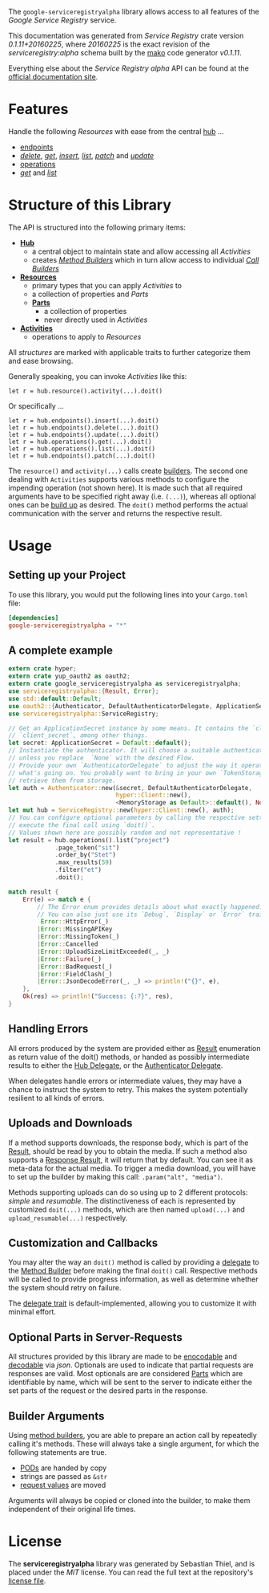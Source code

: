 <!---
DO NOT EDIT !
This file was generated automatically from 'src/mako/api/README.md.mako'
DO NOT EDIT !
-->
The `google-serviceregistryalpha` library allows access to all features of the *Google Service Registry* service.

This documentation was generated from *Service Registry* crate version *0.1.11+20160225*, where *20160225* is the exact revision of the *serviceregistry:alpha* schema built by the [mako](http://www.makotemplates.org/) code generator *v0.1.11*.

Everything else about the *Service Registry* *alpha* API can be found at the
[official documentation site](https://developers.google.com/cloud-serviceregistry/).
# Features

Handle the following *Resources* with ease from the central [hub](http://byron.github.io/google-apis-rs/google_serviceregistryalpha/struct.ServiceRegistry.html) ... 

* [endpoints](http://byron.github.io/google-apis-rs/google_serviceregistryalpha/struct.Endpoint.html)
 * [*delete*](http://byron.github.io/google-apis-rs/google_serviceregistryalpha/struct.EndpointDeleteCall.html), [*get*](http://byron.github.io/google-apis-rs/google_serviceregistryalpha/struct.EndpointGetCall.html), [*insert*](http://byron.github.io/google-apis-rs/google_serviceregistryalpha/struct.EndpointInsertCall.html), [*list*](http://byron.github.io/google-apis-rs/google_serviceregistryalpha/struct.EndpointListCall.html), [*patch*](http://byron.github.io/google-apis-rs/google_serviceregistryalpha/struct.EndpointPatchCall.html) and [*update*](http://byron.github.io/google-apis-rs/google_serviceregistryalpha/struct.EndpointUpdateCall.html)
* [operations](http://byron.github.io/google-apis-rs/google_serviceregistryalpha/struct.Operation.html)
 * [*get*](http://byron.github.io/google-apis-rs/google_serviceregistryalpha/struct.OperationGetCall.html) and [*list*](http://byron.github.io/google-apis-rs/google_serviceregistryalpha/struct.OperationListCall.html)




# Structure of this Library

The API is structured into the following primary items:

* **[Hub](http://byron.github.io/google-apis-rs/google_serviceregistryalpha/struct.ServiceRegistry.html)**
    * a central object to maintain state and allow accessing all *Activities*
    * creates [*Method Builders*](http://byron.github.io/google-apis-rs/google_serviceregistryalpha/trait.MethodsBuilder.html) which in turn
      allow access to individual [*Call Builders*](http://byron.github.io/google-apis-rs/google_serviceregistryalpha/trait.CallBuilder.html)
* **[Resources](http://byron.github.io/google-apis-rs/google_serviceregistryalpha/trait.Resource.html)**
    * primary types that you can apply *Activities* to
    * a collection of properties and *Parts*
    * **[Parts](http://byron.github.io/google-apis-rs/google_serviceregistryalpha/trait.Part.html)**
        * a collection of properties
        * never directly used in *Activities*
* **[Activities](http://byron.github.io/google-apis-rs/google_serviceregistryalpha/trait.CallBuilder.html)**
    * operations to apply to *Resources*

All *structures* are marked with applicable traits to further categorize them and ease browsing.

Generally speaking, you can invoke *Activities* like this:

```Rust,ignore
let r = hub.resource().activity(...).doit()
```

Or specifically ...

```ignore
let r = hub.endpoints().insert(...).doit()
let r = hub.endpoints().delete(...).doit()
let r = hub.endpoints().update(...).doit()
let r = hub.operations().get(...).doit()
let r = hub.operations().list(...).doit()
let r = hub.endpoints().patch(...).doit()
```

The `resource()` and `activity(...)` calls create [builders][builder-pattern]. The second one dealing with `Activities` 
supports various methods to configure the impending operation (not shown here). It is made such that all required arguments have to be 
specified right away (i.e. `(...)`), whereas all optional ones can be [build up][builder-pattern] as desired.
The `doit()` method performs the actual communication with the server and returns the respective result.

# Usage

## Setting up your Project

To use this library, you would put the following lines into your `Cargo.toml` file:

```toml
[dependencies]
google-serviceregistryalpha = "*"
```

## A complete example

```Rust
extern crate hyper;
extern crate yup_oauth2 as oauth2;
extern crate google_serviceregistryalpha as serviceregistryalpha;
use serviceregistryalpha::{Result, Error};
use std::default::Default;
use oauth2::{Authenticator, DefaultAuthenticatorDelegate, ApplicationSecret, MemoryStorage};
use serviceregistryalpha::ServiceRegistry;

// Get an ApplicationSecret instance by some means. It contains the `client_id` and 
// `client_secret`, among other things.
let secret: ApplicationSecret = Default::default();
// Instantiate the authenticator. It will choose a suitable authentication flow for you, 
// unless you replace  `None` with the desired Flow.
// Provide your own `AuthenticatorDelegate` to adjust the way it operates and get feedback about 
// what's going on. You probably want to bring in your own `TokenStorage` to persist tokens and
// retrieve them from storage.
let auth = Authenticator::new(&secret, DefaultAuthenticatorDelegate,
                              hyper::Client::new(),
                              <MemoryStorage as Default>::default(), None);
let mut hub = ServiceRegistry::new(hyper::Client::new(), auth);
// You can configure optional parameters by calling the respective setters at will, and
// execute the final call using `doit()`.
// Values shown here are possibly random and not representative !
let result = hub.operations().list("project")
             .page_token("sit")
             .order_by("Stet")
             .max_results(59)
             .filter("et")
             .doit();

match result {
    Err(e) => match e {
        // The Error enum provides details about what exactly happened.
        // You can also just use its `Debug`, `Display` or `Error` traits
         Error::HttpError(_)
        |Error::MissingAPIKey
        |Error::MissingToken(_)
        |Error::Cancelled
        |Error::UploadSizeLimitExceeded(_, _)
        |Error::Failure(_)
        |Error::BadRequest(_)
        |Error::FieldClash(_)
        |Error::JsonDecodeError(_, _) => println!("{}", e),
    },
    Ok(res) => println!("Success: {:?}", res),
}

```
## Handling Errors

All errors produced by the system are provided either as [Result](http://byron.github.io/google-apis-rs/google_serviceregistryalpha/enum.Result.html) enumeration as return value of 
the doit() methods, or handed as possibly intermediate results to either the 
[Hub Delegate](http://byron.github.io/google-apis-rs/google_serviceregistryalpha/trait.Delegate.html), or the [Authenticator Delegate](http://byron.github.io/google-apis-rs/google_serviceregistryalpha/../yup-oauth2/trait.AuthenticatorDelegate.html).

When delegates handle errors or intermediate values, they may have a chance to instruct the system to retry. This 
makes the system potentially resilient to all kinds of errors.

## Uploads and Downloads
If a method supports downloads, the response body, which is part of the [Result](http://byron.github.io/google-apis-rs/google_serviceregistryalpha/enum.Result.html), should be
read by you to obtain the media.
If such a method also supports a [Response Result](http://byron.github.io/google-apis-rs/google_serviceregistryalpha/trait.ResponseResult.html), it will return that by default.
You can see it as meta-data for the actual media. To trigger a media download, you will have to set up the builder by making
this call: `.param("alt", "media")`.

Methods supporting uploads can do so using up to 2 different protocols: 
*simple* and *resumable*. The distinctiveness of each is represented by customized 
`doit(...)` methods, which are then named `upload(...)` and `upload_resumable(...)` respectively.

## Customization and Callbacks

You may alter the way an `doit()` method is called by providing a [delegate](http://byron.github.io/google-apis-rs/google_serviceregistryalpha/trait.Delegate.html) to the 
[Method Builder](http://byron.github.io/google-apis-rs/google_serviceregistryalpha/trait.CallBuilder.html) before making the final `doit()` call. 
Respective methods will be called to provide progress information, as well as determine whether the system should 
retry on failure.

The [delegate trait](http://byron.github.io/google-apis-rs/google_serviceregistryalpha/trait.Delegate.html) is default-implemented, allowing you to customize it with minimal effort.

## Optional Parts in Server-Requests

All structures provided by this library are made to be [enocodable](http://byron.github.io/google-apis-rs/google_serviceregistryalpha/trait.RequestValue.html) and 
[decodable](http://byron.github.io/google-apis-rs/google_serviceregistryalpha/trait.ResponseResult.html) via *json*. Optionals are used to indicate that partial requests are responses 
are valid.
Most optionals are are considered [Parts](http://byron.github.io/google-apis-rs/google_serviceregistryalpha/trait.Part.html) which are identifiable by name, which will be sent to 
the server to indicate either the set parts of the request or the desired parts in the response.

## Builder Arguments

Using [method builders](http://byron.github.io/google-apis-rs/google_serviceregistryalpha/trait.CallBuilder.html), you are able to prepare an action call by repeatedly calling it's methods.
These will always take a single argument, for which the following statements are true.

* [PODs][wiki-pod] are handed by copy
* strings are passed as `&str`
* [request values](http://byron.github.io/google-apis-rs/google_serviceregistryalpha/trait.RequestValue.html) are moved

Arguments will always be copied or cloned into the builder, to make them independent of their original life times.

[wiki-pod]: http://en.wikipedia.org/wiki/Plain_old_data_structure
[builder-pattern]: http://en.wikipedia.org/wiki/Builder_pattern
[google-go-api]: https://github.com/google/google-api-go-client

# License
The **serviceregistryalpha** library was generated by Sebastian Thiel, and is placed 
under the *MIT* license.
You can read the full text at the repository's [license file][repo-license].

[repo-license]: https://github.com/Byron/google-apis-rs/LICENSE.md
